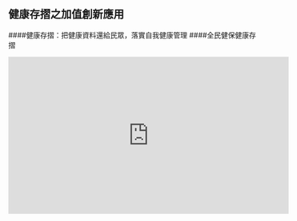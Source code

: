 ## 健康存摺之加值創新應用

####健康存摺：把健康資料還給民眾，落實自我健康管理
####全民健保健康存摺
<iframe width="560" height="315" src="https://www.youtube.com/embed/gO4rdMv5yd0" frameborder="0" allowfullscreen></iframe>